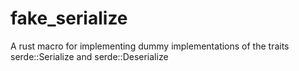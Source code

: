 # fake_serialize
A rust macro for implementing dummy implementations of the traits serde::Serialize and serde::Deserialize
